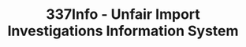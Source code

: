 ---
bigquery: https://console.cloud.google.com/bigquery?p=patents-public-data&d=usitc_investigations&page=dataset&project=sheets-management-319211
citation: US International Trade Commission 337Info Unfair Import Investigations Information
  System
contributors: US International Trade Comission
cost: None
description: US International Trade Commission 337Info Unfair Import Investigations
  Information System contains data on investigations done under Section 337. Section
  337 declares the infringement of certain statutory intellectual property rights
  and other forms of unfair competition in import trade to be unlawful practices.
  Most Section 337 investigations involve allegations of patent or registered trademark
  infringement.
documentation: FAQ and tutorial available on the site
last_edit: 04/12/2022, 07:54:55
location: https://pubapps2.usitc.gov/337external/
maintained_by: US International Trade Comission
schema_fields:
- id
- dateCreated
- currentActiveALJ
- investigationType
- ouiiAttorney
- ouiiParticipation
- actualStartDateEvidHear
- invUnfairAct
- dateComplaintFiled
- finalDetNoViolation
- docketNo
- scheduledStartDateEvidHear
- teoProceedingInvolved
- targetDate
- aljAssigned
- actualEndDateEvidHear
- dateOfPublicationFrNotice
- title
- complainant
- copyrightNumbers
- htsNumbers
- issueDateOtherNonFinal
- trademarkNumbers
- publication_number
- finalIdOnViolationIssue
- teoReliefGranted
- startDateMarkmanHearing
- teoIdDueDate
- endDateMarkmanHearing
- lastUpdated
- internalRemand
- markmanHearing
- scheduledEndDateEvidHear
- respondent
- gcAttorney
- teoIdIssueDate
- patentNumber
- finalDetViolation
- investigationNo
- currentStatus
- patentNumbers
- cafcAppeals
- investigationTermDate
- finalIdOnViolationDue
shortname: unfair_import_investigations
tags:
- import
- legal
- trade
timeframe: 2008-2021 (prior to 2008 downloadable as a JSON file)
title: 337Info - Unfair Import Investigations Information System
uuid: 2721f5ec-e599-4890-9265-9706719fc71e
---